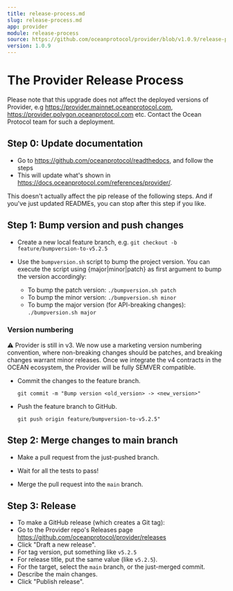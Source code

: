 ```yaml
---
title: release-process.md
slug: release-process.md
app: provider
module: release-process
source: https://github.com/oceanprotocol/provider/blob/v1.0.9/release-process.md
version: 1.0.9
---
```

<!--
Copyright 2021 Ocean Protocol Foundation
SPDX-License-Identifier: Apache-2.0
-->

# The Provider Release Process

Please note that this upgrade does not affect the deployed versions of Provider, e.g https://provider.mainnet.oceanprotocol.com, https://provider.polygon.oceanprotocol.com etc.
Contact the Ocean Protocol team for such a deployment.

## Step 0: Update documentation

- Go to https://github.com/oceanprotocol/readthedocs, and follow the steps
- This will update what's shown in https://docs.oceanprotocol.com/references/provider/.

This doesn't actually affect the pip release of the following steps. And if you've just updated READMEs, you can stop after this step if you like.

## Step 1: Bump version and push changes

- Create a new local feature branch, e.g. `git checkout -b feature/bumpversion-to-v5.2.5`

- Use the `bumpversion.sh` script to bump the project version. You can execute the script using {major|minor|patch} as first argument to bump the version accordingly:

  - To bump the patch version: `./bumpversion.sh patch`
  - To bump the minor version: `./bumpversion.sh minor`
  - To bump the major version (for API-breaking changes): `./bumpversion.sh major`

### Version numbering
⚠️ Provider is still in v3. We now use a marketing version numbering convention, where non-breaking changes should be patches, and breaking changes warrant minor releases. Once we integrate the v4 contracts in the OCEAN ecosystem, the Provider will be fully SEMVER compatible.

- Commit the changes to the feature branch.

  `git commit -m "Bump version <old_version> -> <new_version>"`

- Push the feature branch to GitHub.

  `git push origin feature/bumpversion-to-v5.2.5"`

## Step 2: Merge changes to main branch

- Make a pull request from the just-pushed branch.

- Wait for all the tests to pass!

- Merge the pull request into the `main` branch.

## Step 3: Release

- To make a GitHub release (which creates a Git tag):
- Go to the Provider repo's Releases page <https://github.com/oceanprotocol/provider/releases>
- Click "Draft a new release".
- For tag version, put something like `v5.2.5`
- For release title, put the same value (like `v5.2.5`).
- For the target, select the `main` branch, or the just-merged commit.
- Describe the main changes.
- Click "Publish release".
